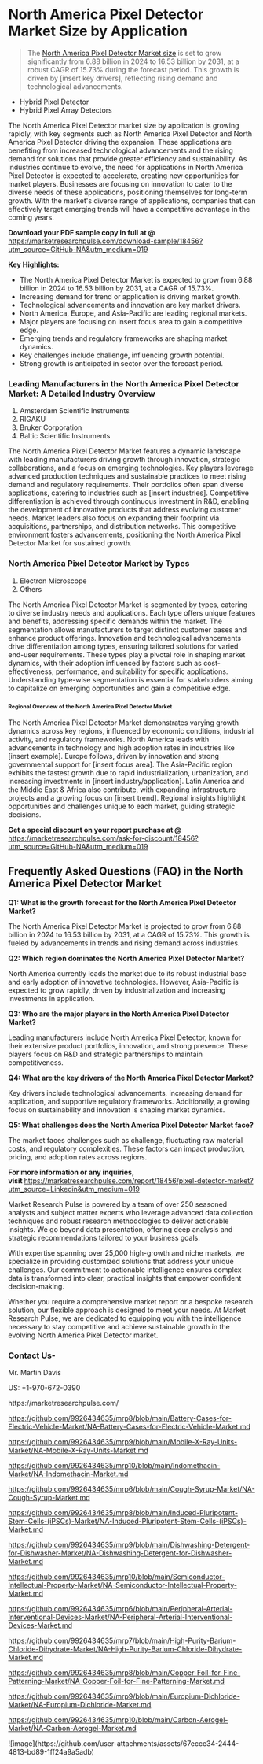 <h1>North America Pixel Detector Market&nbsp;Size by Application</h1><blockquote><p>The <a href="https://marketresearchpulse.com/download-sample/18456?utm_source=GitHub-NA&amp;utm_medium=019">North America Pixel Detector Market size</a> is set to grow significantly from 6.88 billion in 2024 to 16.53 billion by 2031, at a robust CAGR of 15.73% during the forecast period. This growth is driven by [insert key drivers], reflecting rising demand and technological advancements.</p></blockquote><ul><li>Hybrid Pixel Detector<li> Hybrid Pixel Array Detectors</li></ul><p>The North America Pixel Detector market size by application is growing rapidly, with key segments such as North America Pixel Detector and North America Pixel Detector driving the expansion. These applications are benefiting from increased technological advancements and the rising demand for solutions that provide greater efficiency and sustainability. As industries continue to evolve, the need for applications in North America Pixel Detector is expected to accelerate, creating new opportunities for market players. Businesses are focusing on innovation to cater to the diverse needs of these applications, positioning themselves for long-term growth. With the market's diverse range of applications, companies that can effectively target emerging trends will have a competitive advantage in the coming years.</p><p><strong>Download your PDF sample copy in full at @ </strong><a href="https://marketresearchpulse.com/download-sample/18456?utm_source=GitHub-NA&amp;utm_medium=019">https://marketresearchpulse.com/download-sample/18456?utm_source=GitHub-NA&amp;utm_medium=019</a></p><p><strong>Key Highlights: </strong></p><ul><li>The North America Pixel Detector Market is expected to grow from 6.88 billion in 2024 to 16.53 billion by 2031, at a CAGR of 15.73%.</li><li>Increasing demand for trend or application is driving market growth.</li><li>Technological advancements and innovation are key market drivers.</li><li>North America, Europe, and Asia-Pacific are leading regional markets.</li><li>Major players are focusing on insert focus area to gain a competitive edge.</li><li>Emerging trends and regulatory frameworks are shaping market dynamics.</li><li>Key challenges include challenge, influencing growth potential.</li><li>Strong growth is anticipated in sector over the forecast period.</li></ul><h3>Leading Manufacturers in the North America Pixel Detector Market: A Detailed Industry Overview</h3><ol><li>Amsterdam Scientific Instruments</li><li>RIGAKU</li><li>Bruker Corporation</li><li>Baltic Scientific Instruments</li></ol><div class="flex max-w-full flex-col flex-grow"><div class="min-h-8 text-message flex w-full flex-col items-end gap-2 whitespace-normal break-words [.text-message+&amp;]:mt-5" dir="auto" data-message-author-role="assistant" data-message-id="fd8432e4-4910-450d-b182-61b7bfb0a01f" data-message-model-slug="gpt-4o"><div class="flex w-full flex-col gap-1 empty:hidden first:pt-[3px]"><div class="markdown prose w-full break-words dark:prose-invert light"><p>The North America Pixel Detector Market features a dynamic landscape with leading manufacturers driving growth through innovation, strategic collaborations, and a focus on emerging technologies. Key players leverage advanced production techniques and sustainable practices to meet rising demand and regulatory requirements. Their portfolios often span diverse applications, catering to industries such as [insert industries]. Competitive differentiation is achieved through continuous investment in R&amp;D, enabling the development of innovative products that address evolving customer needs. Market leaders also focus on expanding their footprint via acquisitions, partnerships, and distribution networks. This competitive environment fosters advancements, positioning the North America Pixel Detector Market for sustained growth.</p></div></div></div></div><h3>North America Pixel Detector Market by Types</h3><ol><li>Electron Microscope<li> Others</li></ol><div class="flex max-w-full flex-col flex-grow"><div class="min-h-8 text-message flex w-full flex-col items-end gap-2 whitespace-normal break-words [.text-message+&amp;]:mt-5" dir="auto" data-message-author-role="assistant" data-message-id="084470be-0bb7-4664-bddf-5156b4f41249" data-message-model-slug="gpt-4o-mini"><div class="flex w-full flex-col gap-1 empty:hidden first:pt-[3px]"><div class="markdown prose w-full break-words dark:prose-invert light"><p>The North America Pixel Detector Market is segmented by types, catering to diverse industry needs and applications. Each type offers unique features and benefits, addressing specific demands within the market. The segmentation allows manufacturers to target distinct customer bases and enhance product offerings. Innovation and technological advancements drive differentiation among types, ensuring tailored solutions for varied end-user requirements. These types play a pivotal role in shaping market dynamics, with their adoption influenced by factors such as cost-effectiveness, performance, and suitability for specific applications. Understanding type-wise segmentation is essential for stakeholders aiming to capitalize on emerging opportunities and gain a competitive edge.</p></div></div></div></div><h3><span style="font-size: 11px;">Regional Overview of the North America Pixel Detector Market</span></h3><div class="flex max-w-full flex-col flex-grow"><div class="min-h-8 text-message flex w-full flex-col items-end gap-2 whitespace-normal break-words [.text-message+&amp;]:mt-5" dir="auto" data-message-author-role="assistant" data-message-id="e9038762-ce64-4e30-91c9-9bd413514231" data-message-model-slug="gpt-4o-mini"><div class="flex w-full flex-col gap-1 empty:hidden first:pt-[3px]"><div class="markdown prose w-full break-words dark:prose-invert light"><p>The North America Pixel Detector Market demonstrates varying growth dynamics across key regions, influenced by economic conditions, industrial activity, and regulatory frameworks. North America leads with advancements in technology and high adoption rates in industries like [insert example]. Europe follows, driven by innovation and strong governmental support for [insert focus area]. The Asia-Pacific region exhibits the fastest growth due to rapid industrialization, urbanization, and increasing investments in [insert industry/application]. Latin America and the Middle East &amp; Africa also contribute, with expanding infrastructure projects and a growing focus on [insert trend]. Regional insights highlight opportunities and challenges unique to each market, guiding strategic decisions.</p></div></div></div></div><p><strong>Get a special discount on your report purchase at @ </strong><a href="https://marketresearchpulse.com/ask-for-discount/18456?utm_source=GitHub-NA&amp;utm_medium=019">https://marketresearchpulse.com/ask-for-discount/18456?utm_source=GitHub-NA&amp;utm_medium=019</a></p><h2>Frequently Asked Questions (FAQ) in the North America Pixel Detector Market</h2><p><strong>Q1: What is the growth forecast for the North America Pixel Detector Market?</strong></p><p>The North America Pixel Detector Market is projected to grow from 6.88 billion in 2024 to 16.53 billion by 2031, at a CAGR of 15.73%. This growth is fueled by advancements in trends and rising demand across industries.</p><p><strong>Q2: Which region dominates the North America Pixel Detector Market?</strong></p><p>North America currently leads the market due to its robust industrial base and early adoption of innovative technologies. However, Asia-Pacific is expected to grow rapidly, driven by industrialization and increasing investments in application.</p><p><strong>Q3: Who are the major players in the North America Pixel Detector Market?</strong></p><p>Leading manufacturers include North America Pixel Detector, known for their extensive product portfolios, innovation, and strong presence. These players focus on R&amp;D and strategic partnerships to maintain competitiveness.</p><p><strong>Q4: What are the key drivers of the North America Pixel Detector Market?</strong></p><p>Key drivers include technological advancements, increasing demand for application, and supportive regulatory frameworks. Additionally, a growing focus on sustainability and innovation is shaping market dynamics.</p><p><strong>Q5: What challenges does the North America Pixel Detector Market face?</strong></p><p>The market faces challenges such as challenge, fluctuating raw material costs, and regulatory complexities. These factors can impact production, pricing, and adoption rates across regions.</p><p><strong>For more information or any inquiries, visit&nbsp;</strong><a href="https://marketresearchpulse.com/report/18456/pixel-detector-market?utm_source=Linkedin&utm_medium=019">https://marketresearchpulse.com/report/18456/pixel-detector-market?utm_source=Linkedin&utm_medium=019</a></p><p>Market Research Pulse is powered by a team of over 250 seasoned analysts and subject matter experts who leverage advanced data collection techniques and robust research methodologies to deliver actionable insights. We go beyond data presentation, offering deep analysis and strategic recommendations tailored to your business goals.</p><p>With expertise spanning over 25,000 high-growth and niche markets, we specialize in providing customized solutions that address your unique challenges. Our commitment to actionable intelligence ensures complex data is transformed into clear, practical insights that empower confident decision-making.</p><p>Whether you require a comprehensive market report or a bespoke research solution, our flexible approach is designed to meet your needs. At Market Research Pulse, we are dedicated to equipping you with the intelligence necessary to stay competitive and achieve sustainable growth in the evolving North America Pixel Detector market.</p><h3><strong>Contact Us-</strong></h3><p>Mr. Martin Davis</p><p>US: +1-970-672-0390</p><p>https://marketresearchpulse.com/</p><p><a href="https://github.com/9926434635/mrp8/blob/main/Battery-Cases-for-Electric-Vehicle-Market/NA-Battery-Cases-for-Electric-Vehicle-Market.md">https://github.com/9926434635/mrp8/blob/main/Battery-Cases-for-Electric-Vehicle-Market/NA-Battery-Cases-for-Electric-Vehicle-Market.md</a></p><p><a href="https://github.com/9926434635/mrp9/blob/main/Mobile-X-Ray-Units-Market/NA-Mobile-X-Ray-Units-Market.md">https://github.com/9926434635/mrp9/blob/main/Mobile-X-Ray-Units-Market/NA-Mobile-X-Ray-Units-Market.md</a></p><p><a href="https://github.com/9926434635/mrp10/blob/main/Indomethacin-Market/NA-Indomethacin-Market.md">https://github.com/9926434635/mrp10/blob/main/Indomethacin-Market/NA-Indomethacin-Market.md</a></p><p><a href="https://github.com/9926434635/mrp6/blob/main/Cough-Syrup-Market/NA-Cough-Syrup-Market.md">https://github.com/9926434635/mrp6/blob/main/Cough-Syrup-Market/NA-Cough-Syrup-Market.md</a></p><p><a href="https://github.com/9926434635/mrp8/blob/main/Induced-Pluripotent-Stem-Cells-(iPSCs)-Market/NA-Induced-Pluripotent-Stem-Cells-(iPSCs)-Market.md">https://github.com/9926434635/mrp8/blob/main/Induced-Pluripotent-Stem-Cells-(iPSCs)-Market/NA-Induced-Pluripotent-Stem-Cells-(iPSCs)-Market.md</a></p><p><a href="https://github.com/9926434635/mrp9/blob/main/Dishwashing-Detergent-for-Dishwasher-Market/NA-Dishwashing-Detergent-for-Dishwasher-Market.md">https://github.com/9926434635/mrp9/blob/main/Dishwashing-Detergent-for-Dishwasher-Market/NA-Dishwashing-Detergent-for-Dishwasher-Market.md</a></p><p><a href="https://github.com/9926434635/mrp10/blob/main/Semiconductor-Intellectual-Property-Market/NA-Semiconductor-Intellectual-Property-Market.md">https://github.com/9926434635/mrp10/blob/main/Semiconductor-Intellectual-Property-Market/NA-Semiconductor-Intellectual-Property-Market.md</a></p><p><a href="https://github.com/9926434635/mrp6/blob/main/Peripheral-Arterial-Interventional-Devices-Market/NA-Peripheral-Arterial-Interventional-Devices-Market.md">https://github.com/9926434635/mrp6/blob/main/Peripheral-Arterial-Interventional-Devices-Market/NA-Peripheral-Arterial-Interventional-Devices-Market.md</a></p><p><a href="https://github.com/9926434635/mrp7/blob/main/High-Purity-Barium-Chloride-Dihydrate-Market/NA-High-Purity-Barium-Chloride-Dihydrate-Market.md">https://github.com/9926434635/mrp7/blob/main/High-Purity-Barium-Chloride-Dihydrate-Market/NA-High-Purity-Barium-Chloride-Dihydrate-Market.md</a></p><p><a href="https://github.com/9926434635/mrp8/blob/main/Copper-Foil-for-Fine-Patterning-Market/NA-Copper-Foil-for-Fine-Patterning-Market.md">https://github.com/9926434635/mrp8/blob/main/Copper-Foil-for-Fine-Patterning-Market/NA-Copper-Foil-for-Fine-Patterning-Market.md</a></p><p><a href="https://github.com/9926434635/mrp9/blob/main/Europium-Dichloride-Market/NA-Europium-Dichloride-Market.md">https://github.com/9926434635/mrp9/blob/main/Europium-Dichloride-Market/NA-Europium-Dichloride-Market.md</a></p><p><a href="https://github.com/9926434635/mrp10/blob/main/Carbon-Aerogel-Market/NA-Carbon-Aerogel-Market.md">https://github.com/9926434635/mrp10/blob/main/Carbon-Aerogel-Market/NA-Carbon-Aerogel-Market.md</a></p>
![image](https://github.com/user-attachments/assets/67ecce34-2444-4813-bd89-1ff24a9a5adb)

